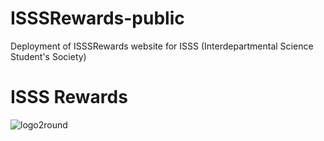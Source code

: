 # ISSSRewards-public
Deployment of ISSSRewards website for ISSS (Interdepartmental Science Student's Society)

# ISSS Rewards
![logo2round]()


